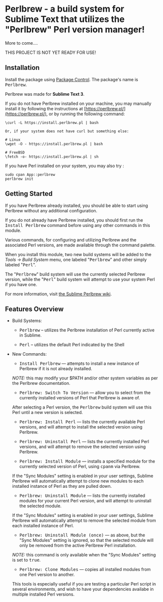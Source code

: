 # Perlbrew - a build system for Sublime Text that utilizes the "Perlbrew" Perl version manager!

More to come....

THIS PROJECT IS NOT YET READY FOR USE!


## Installation

Install the package using [Package Control][].
The package's name is <kbd>Perlbrew</kbd>.

Perlbrew was made for **Sublime Text 3**.

[Package Control]: https://packagecontrol.io/

If you do not have Perlbrew installed on your machine, you may 
manually install it by following the instructions at 
[https://perlbrew.pl/](https://perlbrew.pl/), or by running the following command:
```
\curl -L https://install.perlbrew.pl | bash

Or, if your system does not have curl but something else:

# Linux
\wget -O - https://install.perlbrew.pl | bash

# FreeBSD
\fetch -o- https://install.perlbrew.pl | sh
```

If you have Perl installed on your system, you may also try :
```
sudo cpan App::perlbrew
perlbrew init
```


## Getting Started

If you have Perlbrew already installed, you should be able to start 
using Perlbrew without any additional configuration.

If you do not already have Perlbrew installed, you should first run 
the <kbd>Install Perlbrew</kbd> command before using any other commands in this
module.

Various commands, for configuring and utilizing Perlbrew and the associated Perl versions, are made available through the command palette.

When you install this module, two new build systems will be added to 
the *Tools → Build System* menu, one labeled "<kbd>Perlbrew</kbd>" and other 
simply labeled "<kbd>Perl</kbd>".

The "<kbd>Perlbrew</kbd>" build system will use the currently selected 
Perlbrew version, while the "<kbd>Perl</kbd>" build system will 
attempt to use your system Perl if you have one.

For more information, visit [the Sublime Perlbrew wiki][wiki].

[wiki]: https://github.com/faelin/SublimePerlbrew/wiki


## Features Overview

- Build Systems:

  - <kbd>Perlbrew</kbd> – utilizes the Perlbrew installation of Perl 
  currently active in Sublime.

  - <kbd>Perl</kbd> – utilizes the default Perl indicated by the Shell

- New Commands:
  - <kbd>Install Perlbrew</kbd> — attempts to install a new instance 
  of Perlbrew if it is not already installed.

  *NOTE:* this may modify your $PATH and/or other system variables as 
  per the Perlbrew documentation.

  - <kbd>Perlbrew: Switch To Version</kbd> — allow you to select from the currently installed versions of Perl that Perlbrew is aware of.

  After selecting a Perl version, the <kbd>Perlbrew</kbd> build system
  will use this Perl until a new version is selected.

  - <kbd>Perlbrew: Install Perl</kbd> — lists the currently available 
  Perl versions, and will attempt to install the selected version 
  using Perlbrew.

  - <kbd>Perlbrew: Uninstall Perl</kbd> — lists the currently 
  installed  Perl versions, and will attempt to remove the selected 
  version using Perlbrew.

  - <kbd>Perlbrew: Install Module</kbd> — installs a specified module 
  for the currently selected version of Perl, using <kbd>cpanm</kbd> 
  via Perlbrew.

  If the "Sync Modules" setting is enabled in your user settings, 
  Sublime Perlbrew will automatically attempt to clone new modules to 
  each installed instance of Perl as they are pulled down.

  - <kbd>Perlbrew: Uninstall Module</kbd> — lists the currently 
  installed modules for your current Perl version, and will attempt to 
  uninstall the selected module.

  If the "Sync Modules" setting is enabled in your user settings, 
  Sublime Perlbrew will automatically attempt to remove the selected 
  module from each installed instance of Perl.

  - <kbd>Perlbrew: Uninstall Module (once)</kbd> — as above, but the 
  "Sync Modules" setting is ignored, so that the selected module will 
  only be removed from the active Perlbrew Perl installation.

  *NOTE:* this command is only available when the "Sync Modules" 
  setting is set to <kbd>true</kbd>.

  - <kbd>Perlbrew: Clone Modules</kbd> — copies all installed modules from one Perl version to another.

  This tools is especially useful if you are testing a particular Perl 
  script in several environments, and wish to have your dependencies 
  availabe in multiple installed Perl versions.
